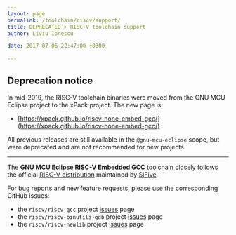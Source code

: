 ```yaml
---
layout: page
permalink: /toolchain/riscv/support/
title: DEPRECATED > RISC-V toolchain support
author: Liviu Ionescu

date: 2017-07-06 22:47:00 +0300

---
```


## Deprecation notice

In mid-2019, the RISC-V toolchain binaries were moved from the GNU MCU Eclipse
project to the xPack project. The new page is:

* [https://xpack.github.io/riscv-none-embed-gcc/](https://xpack.github.io/riscv-none-embed-gcc/)

All previous releases are still available in the `@gnu-mcu-eclipse` scope,
but were deprecated and are not recommended for new projects.

___

The **GNU MCU Eclipse RISC-V Embedded GCC** toolchain closely follows the official [RISC-V distribution](https://github.com/riscv/riscv-gcc) maintained by [SiFive](https://www.sifive.com/).

For bug reports and new feature requests, please use the corresponding GitHub issues:

* the `riscv/riscv-gcc` project [issues](https://github.com/riscv/riscv-gcc/issues) page 
* the `riscv/riscv-binutils-gdb` project [issues](https://github.com/riscv/riscv-binutils-gdb/issues) page
* the `riscv/riscv-newlib` project [issues](https://github.com/riscv/riscv-newlib/issues) page


